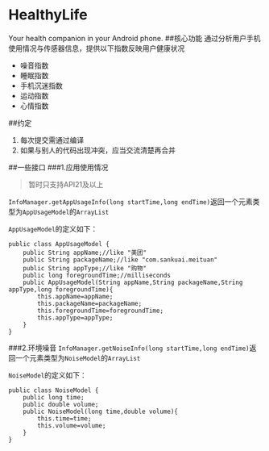 # HealthyLife
Your health companion in your Android phone.
##核心功能
通过分析用户手机使用情况与传感器信息，提供以下指数反映用户健康状况

- 噪音指数
- 睡眠指数
- 手机沉迷指数
- 运动指数
- 心情指数

##约定
1. 每次提交需通过编译
2. 如果与别人的代码出现冲突，应当交流清楚再合并

##一些接口
###1.应用使用情况
> 暂时只支持API21及以上

`InfoManager.getAppUsageInfo(long startTime,long endTime)`返回一个元素类型为`AppUsageModel`的`ArrayList`

`AppUsageModel`的定义如下：

	public class AppUsageModel {
	    public String appName;//like "美团"
	    public String packageName;//like "com.sankuai.meituan"
	    public String appType;//like "购物"
	    public long foregroundTime;//milliseconds
	    public AppUsageModel(String appName,String packageName,String appType,long foregroundTime){
	        this.appName=appName;
	        this.packageName=packageName;
	        this.foregroundTime=foregroundTime;
	        this.appType=appType;
	    }
	}
###2.环境噪音
`InfoManager.getNoiseInfo(long startTime,long endTime)`返回一个元素类型为`NoiseModel`的`ArrayList`

`NoiseModel`的定义如下：

	public class NoiseModel {
	    public long time;
	    public double volume;
	    public NoiseModel(long time,double volume){
	        this.time=time;
	        this.volume=volume;
	    }
	}